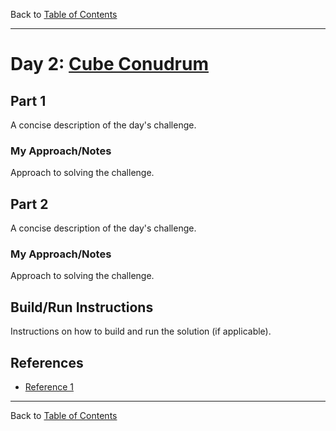 Back to [Table of Contents](../README.md#table-of-contents)

---

# Day 2: [Cube Conudrum](https://adventofcode.com/2023/day/2)

## Part 1

A concise description of the day's challenge.

### My Approach/Notes

Approach to solving the challenge.

## Part 2

A concise description of the day's challenge.

### My Approach/Notes

Approach to solving the challenge.

## Build/Run Instructions

Instructions on how to build and run the solution (if applicable).

## References

- [Reference 1](https://www.example.com)

---

Back to [Table of Contents](../README.md#table-of-contents)
